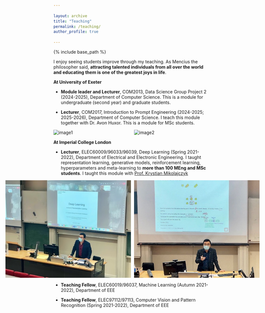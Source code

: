 ```yaml
---

layout: archive
title: "Teaching"
permalink: /teaching/
author_profile: true

---
```


{% include base_path %}

I enjoy seeing students improve through my teaching. As Mencius the philosopher said, **attracting talented individuals from all over the world and educating them is one of the greatest joys in life**.  

**At University of Exeter**

- **Module leader and Lecturer**, COM2013, Data Science Group Project 2 (2024-2025), Department of Computer Science. This is a module for undergraduate (second year) and graduate students.

- **Lecturer**, COM2017, Introduction to Prompt Engineering (2024-2025; 2025-2026), Department of Computer Science. I teach this module together with Dr. Avon Huxor. This is a module for MSc students.

<div style="display: flex; justify-content: center;">
  <img src="/images/teaching/teaching-prompt-engineering-1.jpg" alt="image1" width="400" style="margin-right: 10px;">
  <img src="/images/teaching/teaching-prompt-engineering-2.jpg" alt="image2" width="400">
</div>

**At Imperial College London**

- **Lecturer**, ELEC60009/96033/96039, Deep Learning (Spring 2021-2022), Department of Electrical and Electronic Engineering. I taught representation learning, generative models, reinforcement learning, hyperparameters and meta-learning to **more than 100 MEng and MSc students**. I taught this module with [Prof. Krystian Mikolajczyk](https://profiles.imperial.ac.uk/k.mikolajczyk)

<div style="display: flex; justify-content: center;">
  <img src="/images/teaching/teaching-DL-1.jpg" alt="image1" width="400" style="margin-right: 10px;">
  <img src="/images/teaching/teaching-DL-2.png" alt="image2" width="400">
</div>

- **Teaching Fellow**, ELEC60019/96037, Machine Learning (Autumn 2021-2022),  Department of EEE

- **Teaching Fellow**, ELEC97112/97113, Computer Vision and Pattern Recognition (Spring 2021-2022), Department of EEE
